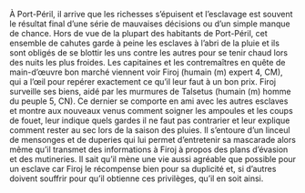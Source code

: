À Port-Péril, il arrive que les richesses s’épuisent et l’esclavage est souvent le résultat final d’une série de mauvaises décisions ou d’un simple manque de chance. Hors de vue de la plupart des habitants de Port-Péril, cet ensemble de cahutes garde à peine les esclaves à l’abri de la pluie et ils sont obligés de se blottir les uns contre les autres pour se tenir chaud lors des nuits les plus froides.
Les capitaines et les contremaîtres en quête de main-d’œuvre bon marché viennent voir Firoj (humain (m) expert 4, CM), qui a l’œil pour repérer exactement ce qu’il leur faut à un bon prix. Firoj surveille ses biens, aidé par les murmures de Talsetus (humain (m) homme du peuple 5, CN). Ce dernier se comporte en ami avec les autres esclaves et montre aux nouveaux venus comment soigner les ampoules et les coups de fouet, leur indique quels gardes il ne faut pas contrarier et leur explique comment rester au sec lors de la saison des pluies. Il s’entoure d’un linceul de mensonges et de duperies qui lui permet d’entretenir sa mascarade alors même qu’il transmet des informations à Firoj à propos des plans d’évasion et des mutineries. Il sait qu’il mène une vie aussi agréable que possible pour un esclave car Firoj le récompense bien pour sa duplicité et, si d’autres doivent souffrir pour qu’il obtienne ces privilèges, qu’il en soit ainsi.
